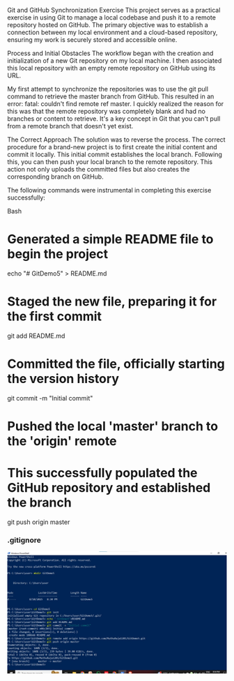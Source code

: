 Git and GitHub Synchronization Exercise
This project serves as a practical exercise in using Git to manage a local codebase and push it to a remote repository hosted on GitHub. The primary objective was to establish a connection between my local environment and a cloud-based repository, ensuring my work is securely stored and accessible online.

Process and Initial Obstacles
The workflow began with the creation and initialization of a new Git repository on my local machine. I then associated this local repository with an empty remote repository on GitHub using its URL.

My first attempt to synchronize the repositories was to use the git pull command to retrieve the master branch from GitHub. This resulted in an error: fatal: couldn't find remote ref master. I quickly realized the reason for this was that the remote repository was completely blank and had no branches or content to retrieve. It's a key concept in Git that you can't pull from a remote branch that doesn't yet exist.

The Correct Approach
The solution was to reverse the process. The correct procedure for a brand-new project is to first create the initial content and commit it locally. This initial commit establishes the local branch. Following this, you can then push your local branch to the remote repository. This action not only uploads the committed files but also creates the corresponding branch on GitHub.

The following commands were instrumental in completing this exercise successfully:

Bash

# Generated a simple README file to begin the project
echo "# GitDemo5" > README.md

# Staged the new file, preparing it for the first commit
git add README.md

# Committed the file, officially starting the version history
git commit -m "Initial commit"

# Pushed the local 'master' branch to the 'origin' remote
# This successfully populated the GitHub repository and established the branch
git push origin master

### .gitignore 

![alt text](https://raw.githubusercontent.com/MuthuRaja1201/-Cognizant-JavaFSE-DeepSkilling-DN-4.0-6411838/refs/heads/main/Digital-Nurture-4.0-JavaFSE-main/Week8_Git/5.Git-HOL/output/output.jpg)
